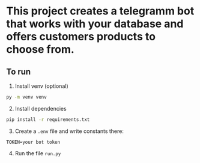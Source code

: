# This project creates a  telegramm bot that works with your database and offers customers products to choose from.

## To run

1. Install venv (optional)
```bash
py -m venv venv
```

2. Install dependencies
```bash
pip install -r requirements.txt
```

3. Create a `.env` file and write constants there:
```env
TOKEN=your bot token
```

4. Run the file `run.py`
